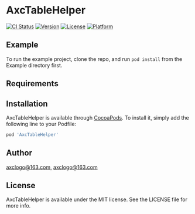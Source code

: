 # AxcTableHelper

[![CI Status](https://img.shields.io/travis/axclogo@163.com/AxcTableHelper.svg?style=flat)](https://travis-ci.org/axclogo@163.com/AxcTableHelper)
[![Version](https://img.shields.io/cocoapods/v/AxcTableHelper.svg?style=flat)](https://cocoapods.org/pods/AxcTableHelper)
[![License](https://img.shields.io/cocoapods/l/AxcTableHelper.svg?style=flat)](https://cocoapods.org/pods/AxcTableHelper)
[![Platform](https://img.shields.io/cocoapods/p/AxcTableHelper.svg?style=flat)](https://cocoapods.org/pods/AxcTableHelper)

## Example

To run the example project, clone the repo, and run `pod install` from the Example directory first.

## Requirements

## Installation

AxcTableHelper is available through [CocoaPods](https://cocoapods.org). To install
it, simply add the following line to your Podfile:

```ruby
pod 'AxcTableHelper'
```

## Author

axclogo@163.com, axclogo@163.com

## License

AxcTableHelper is available under the MIT license. See the LICENSE file for more info.
